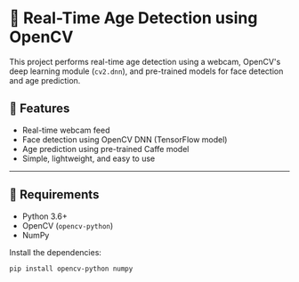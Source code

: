 # 🧠 Real-Time Age Detection using OpenCV

This project performs real-time age detection using a webcam, OpenCV's deep learning module (`cv2.dnn`), and pre-trained models for face detection and age prediction.

## 🚀 Features

- Real-time webcam feed
- Face detection using OpenCV DNN (TensorFlow model)
- Age prediction using pre-trained Caffe model
- Simple, lightweight, and easy to use

---

## 🧰 Requirements

- Python 3.6+
- OpenCV (`opencv-python`)
- NumPy

Install the dependencies:

```bash
pip install opencv-python numpy
